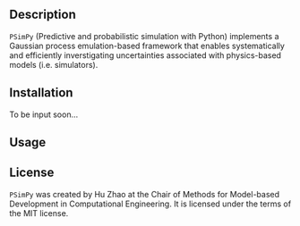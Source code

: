 ## Description

`PSimPy` (Predictive and probabilistic simulation with Python) implements
a Gaussian process emulation-based framework that enables systematically and
efficiently inverstigating uncertainties associated with physics-based models
(i.e. simulators).

## Installation

To be input soon...

## Usage

## License

`PSimPy` was created by Hu Zhao at the Chair of Methods for Model-based
Development in Computational Engineering. It is licensed under the terms of
the MIT license.